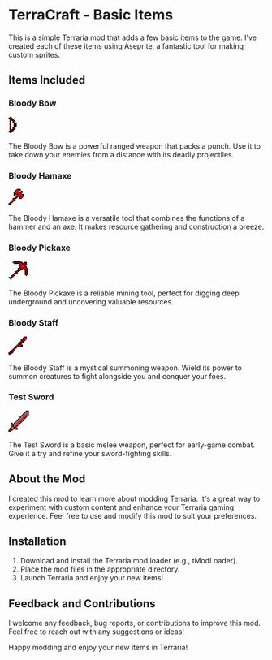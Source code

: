 # TerraCraft - Basic Items

This is a simple Terraria mod that adds a few basic items to the game. I've created each of these items using Aseprite, a fantastic tool for making custom sprites.

## Items Included

### Bloody Bow

![Bloody Bow](/Items/BloodyBow.png)

The Bloody Bow is a powerful ranged weapon that packs a punch. Use it to take down your enemies from a distance with its deadly projectiles.

### Bloody Hamaxe

![Bloody Hamaxe](/Items/BloodyHamaxe.png)

The Bloody Hamaxe is a versatile tool that combines the functions of a hammer and an axe. It makes resource gathering and construction a breeze.

### Bloody Pickaxe

![Bloody Pickaxe](/Items/BloodyPickaxe.png)

The Bloody Pickaxe is a reliable mining tool, perfect for digging deep underground and uncovering valuable resources.

### Bloody Staff

![Bloody Staff](/Items/BloodyStaff.png)

The Bloody Staff is a mystical summoning weapon. Wield its power to summon creatures to fight alongside you and conquer your foes.

### Test Sword

![Test Sword](/Items/TestSword.png)

The Test Sword is a basic melee weapon, perfect for early-game combat. Give it a try and refine your sword-fighting skills.

## About the Mod

I created this mod to learn more about modding Terraria. It's a great way to experiment with custom content and enhance your Terraria gaming experience. Feel free to use and modify this mod to suit your preferences.

## Installation

1. Download and install the Terraria mod loader (e.g., tModLoader).
2. Place the mod files in the appropriate directory.
3. Launch Terraria and enjoy your new items!

## Feedback and Contributions

I welcome any feedback, bug reports, or contributions to improve this mod. Feel free to reach out with any suggestions or ideas!

Happy modding and enjoy your new items in Terraria!
